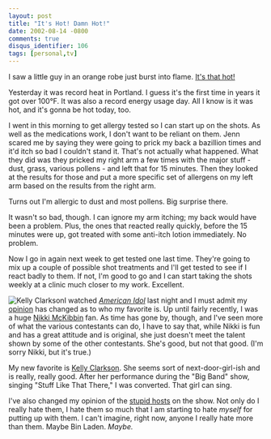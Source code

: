 ```yaml
---
layout: post
title: "It's Hot! Damn Hot!"
date: 2002-08-14 -0800
comments: true
disqus_identifier: 106
tags: [personal,tv]
---
```

I saw a little guy in an orange robe just burst into flame. [It's that
hot!](http://www.amazon.com/exec/obidos/ASIN/6305144176/mhsvortex)

 Yesterday it was record heat in Portland. I guess it's the first time
in years it got over 100°F. It was also a record energy usage day. All I
know is it was hot, and it's gonna be hot today, too.

 I went in this morning to get allergy tested so I can start up on the
shots. As well as the medications work, I don't want to be reliant on
them. Jenn scared me by saying they were going to prick my back a
bazillion times and it'd itch so bad I couldn't stand it. That's not
actually what happened. What they did was they pricked my right arm a
few times with the major stuff - dust, grass, various pollens - and left
that for 15 minutes. Then they looked at the results for those and put a
more specific set of allergens on my left arm based on the results from
the right arm.

 Turns out I'm allergic to dust and most pollens. Big surprise there.

 It wasn't so bad, though. I can ignore my arm itching; my back would
have been a problem. Plus, the ones that reacted really quickly, before
the 15 minutes were up, got treated with some anti-itch lotion
immediately. No problem.

 Now I go in again next week to get tested one last time. They're going
to mix up a couple of possible shot treatments and I'll get tested to
see if I react badly to them. If not, I'm good to go and I can start
taking the shots weekly at a clinic much closer to my work. Excellent.

 ![Kelly
Clarkson](https://hyqi8g.dm2302.livefilestore.com/y2pMAJ767kX7z2RsumKKFEiWBGIR7nGz1AJNg200Cltw3e5JZhfKLdONb7tRA-IX7VxAOUmqqCmzMTQGb3XP4_Q3EjKkMnL3Z_szkIVN_Z5sIA/20020814kellyclarkson.jpg?psid=1)I
watched [*American Idol*](http://idolonfox.msn.com/) last night and I
must admit my [opinion](/archive/2002/07/17/american-idiots.aspx) has
changed as to who my favorite is. Up until fairly recently, I was a huge
[Nikki
McKibbin](http://idolonfox.msn.com/contestants/ind/nicky_ozmet/default.htm)
fan. As time has gone by, though, and I've seen more of what the various
contestants can do, I have to say that, while Nikki is fun and has a
great attitude and is original, she just doesn't meet the talent shown
by some of the other contestants. She's good, but not that good. (I'm
sorry Nikki, but it's true.)

 My new favorite is [Kelly
Clarkson](http://idolonfox.msn.com/contestants/ind/kelly_clarkson/default.htm).
She seems sort of next-door-girl-ish and is really, really good. After
her performance during the "Big Band" show, singing "Stuff Like That
There," I was converted. That girl can sing.

 I've also changed my opinion of the [stupid
hosts](https://hyqi8g.dm2302.livefilestore.com/y2p6NLqzSO4LBRmVp-6DCOmI_Yim5hSIw1KBFM9p8k3U5Pi3WgFUR-YcRFogzbFVMBtJOO0hnf7i-CXRyHhwyy9N-WvX3nUG--PDK9essl6if4/20020814stupidhosts.jpg?psid=1)
on the show. Not only do I really hate them, I hate them so much that I
am starting to hate *myself* for putting up with them. I can't imagine,
right now, anyone I really hate more than them. Maybe Bin Laden.
*Maybe.*
